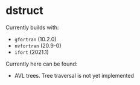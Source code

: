 dstruct
=======

Currently builds with:

 + `gfortran` (10.2.0)
 + `nvfortran` (20.9-0)
 + `ifort` (2021.1)


Currently here can be found:

 + AVL trees. Tree traversal is not yet implemented
